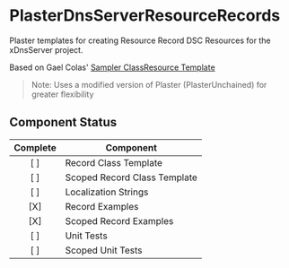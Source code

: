 # PlasterDnsServerResourceRecords
Plaster templates for creating Resource Record DSC Resources for the xDnsServer project.

Based on Gael Colas' [Sampler ClassResource Template](https://github.com/gaelcolas/Sampler/tree/master/Sampler/Templates/ClassResource)

>Note: Uses a modified version of Plaster (PlasterUnchained) for greater flexibility

## Component Status

| Complete | Component |
|:--------:|-----------|
|    [ ]   | Record Class Template |
|    [ ]   | Scoped Record Class Template |
|    [ ]   | Localization Strings |
|    [X]   | Record Examples |
|    [X]   | Scoped Record Examples |
|    [ ]   | Unit Tests |
|    [ ]   | Scoped Unit Tests |
